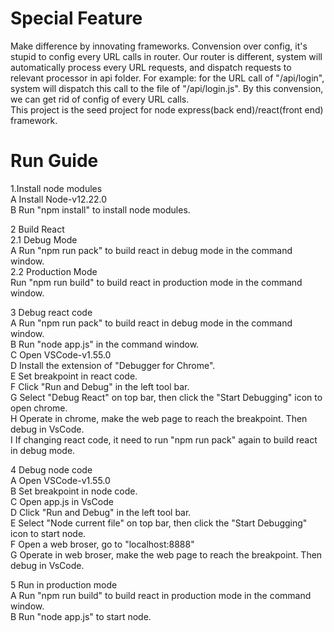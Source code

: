 # Special Feature
Make difference by innovating frameworks. Convension over config, it's stupid to config every URL calls in router.
Our router is different, system will automatically process every URL requests, and dispatch requests to relevant processor in api folder.
For example: for the URL call of "/api/login", system will dispatch this call to the file of "/api/login.js".
By this convension, we can get rid of config of every URL calls.
<br>
This project is the seed project for node express(back end)/react(front end) framework.

# Run Guide
1.Install node modules<br>
A Install Node-v12.22.0<br>
B Run "npm install" to install node modules.<br>

2 Build React<br>
2.1 Debug Mode<br>
A Run "npm run pack" to build react in debug mode in the command window.<br>
2.2 Production Mode<br>
Run "npm run build" to build react in production mode in the command window.<br>

3 Debug react code<br>
A Run "npm run pack" to build react in debug mode in the command window.<br>
B Run "node app.js" in the command window.<br>
C Open VSCode-v1.55.0<br>
D Install the extension of "Debugger for Chrome".<br>
E Set breakpoint in react code.<br>
F Click "Run and Debug" in the left tool bar.<br>
G Select "Debug React" on top bar, then click the "Start Debugging" icon to open chrome.<br>
H Operate in chrome, make the web page to reach the breakpoint. Then debug in VsCode.<br>
I If changing react code, it need to run "npm run pack" again to build react in debug mode.<br>

4 Debug node code<br>
A Open VSCode-v1.55.0<br>
B Set breakpoint in node code.<br>
C Open app.js in VsCode<br>
D Click "Run and Debug" in the left tool bar.<br>
E Select "Node current file" on top bar, then click the "Start Debugging" icon to start node.<br>
F Open a web broser, go to "localhost:8888"<br>
G Operate in web broser, make the web page to reach the breakpoint. Then debug in VsCode.<br>

5 Run in production mode<br>
A Run "npm run build" to build react in production mode in the command window.<br>
B Run "node app.js" to start node.<br>

